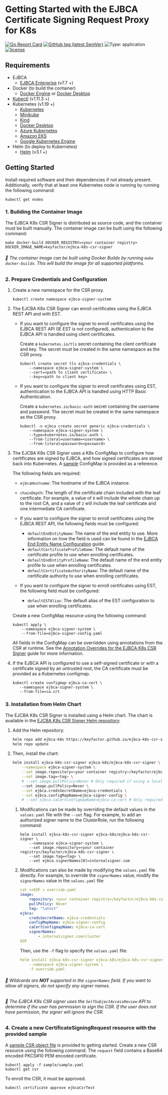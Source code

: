 # Getting Started with the EJBCA Certificate Signing Request Proxy for K8s

[![Go Report Card](https://goreportcard.com/badge/github.com/Keyfactor/ejbca-k8s-csr-signer)](https://goreportcard.com/report/github.com/Keyfactor/ejbca-k8s-csr-signer) [![GitHub tag (latest SemVer)](https://img.shields.io/github/v/tag/keyfactor/ejbca-k8s-csr-signer?label=release)](https://github.com/keyfactor/ejbca-k8s-csr-signer/releases) ![Type: application](https://img.shields.io/badge/Type-application-informational?style=flat-square) [![license](https://img.shields.io/github/license/keyfactor/ejbca-k8s-csr-signer.svg)]()

## Requirements
* EJBCA
    * [EJBCA Enterprise](https://www.primekey.com/products/ejbca-enterprise/) (v7.7 +)
* Docker (to build the container)
    * [Docker Engine](https://docs.docker.com/engine/install/) or [Docker Desktop](https://docs.docker.com/desktop/)
* [Kubectl](https://kubernetes.io/docs/tasks/tools/install-kubectl/) (v1.11.3 +)
* Kubernetes (v1.19 +)
    * [Kubernetes](https://kubernetes.io/docs/tasks/tools/)
    * [Minikube](https://minikube.sigs.k8s.io/docs/start/)
    * [Kind](https://kind.sigs.k8s.io/docs/user/quick-start/)
    * [Docker Desktop](https://docs.docker.com/desktop/kubernetes/)
    * [Azure Kubernetes](https://azure.microsoft.com/en-us/products/kubernetes-service)
    * [Amazon EKS](https://aws.amazon.com/eks/)
    * [Google Kubernetes Engine](https://cloud.google.com/kubernetes-engine)
* Helm (to deploy to Kubernetes)
    * [Helm](https://helm.sh/docs/intro/install/) (v3.1 +)

## Getting Started
Install required software and their dependencies if not already present. Additionally, verify that at least one Kubernetes node is running by running the following command:

```shell
kubectl get nodes
```

### 1. Building the Container Image

The EJBCA K8s CSR Signer is distributed as source code, and the container must be built manually. The container image can be built using the following command:
```shell
make docker-build DOCKER_REGISTRY=<your container registry> DOCKER_IMAGE_NAME=keyfactor/ejbca-k8s-csr-signer
```

###### :pushpin: The container image can be built using Docker Buildx by running `make docker-buildx`. This will build the image for all supported platforms.

### 2. Prepare Credentials and Configuration

1. Create a new namespace for the CSR proxy.
    ```shell
    kubectl create namespace ejbca-signer-system
    ```

2. The EJCBA K8s CSR Signer can enroll certificates using the EJBCA REST API and with EST.

    * If you want to configure the signer to enroll certificates using the EJBCA REST API (IE EST is not configured), authentication to the EJBCA API is handled using client certificates.

        Create a `kubernetes.io/tls` secret containing the client certificate and key. The secret must be created in the same namespace as the CSR proxy.
        
        ```shell
        kubectl create secret tls ejbca-credentials \
            --namespace ejbca-signer-system \
            --cert=<path to client certificate> \
            --key=<path to client key>
        ```

    * If you want to configure the signer to enroll certificates using EST, authentication to the EJBCA API is handled using HTTP Basic Authentication.

        Create a `kubernetes.io/basic-auth` secret containing the username and password. The secret must be created in the same namespace as the CSR proxy.
        
        ```shell
        kubectl -n ejbca create secret generic ejbca-credentials \
            --namespace ejbca-signer-system \
            --type=kubernetes.io/basic-auth \
            --from-literal=username=<username> \
            --from-literal=password=<password>
        ```

3. The EJCBA K8s CSR Signer uses a K8s ConfigMap to configure how certificates are signed by EJBCA, and how signed certificates are stored back into Kubernetes. A [sample](../ejbca-signer-config.yaml) ConfigMap is provided as a reference.

    The following fields are required:
    * `ejbcaHostname`: The hostname of the EJBCA instance.
    * `chainDepth`: The length of the certificate chain included with the leaf certificate. For example, a value of `0` will include the whole chain up to the root CA, and a value of `2` will include the leaf certificate and one intermediate CA certificate.

    * If you want to configure the signer to enroll certificates using the EJBCA REST API, the following fields must be configured:
        * `defaultEndEntityName`: The name of the end entity to use. More information on how the field is used can be found in the [EJBCA End Entity Name Configuration](endentitynamecustomization.markdown) guide.
        * `defaultCertificateProfileName`: The default name of the certificate profile to use when enrolling certificates.
        * `defaultEndEntityProfileName`: The default name of the end entity profile to use when enrolling certificates.
        * `defaultCertificateAuthorityName`: The default name of the certificate authority to use when enrolling certificates.

    * If you want to configure the signer to enroll certificates using EST, the following field must be configured:
        * `defaultESTAlias`: The default alias of the EST configuration to use when enrolling certificates.

    Create a new ConfigMap resource using the following command:
    ```shell
    kubectl apply \
        --namespace ejbca-signer-system \
        --from-file=ejbca-signer-config.yaml
    ```
   
    All fields in the ConfigMap can be overridden using annotations from the CSR at runtime. See the [Annotation Overrides for the EJBCA K8s CSR Signer](annotations.markdown) guide for more information.

4. If the EJBCA API is configured to use a self-signed certificate or with a certificate signed by an untrusted root, the CA certificate must be provided as a Kubernetes configmap.
   
    ```shell
    kubectl create configmap ejbca-ca-cert \
       --namespace ejbca-signer-system \
       --from-file=ca.crt
    ```

### 3. Installation from Helm Chart

The EJCBA K8s CSR Signer is installed using a Helm chart. The chart is available in the [EJCBA K8s CSR Signer Helm repository](https://keyfactor.github.io/ejbca-k8s-csr-signer/).

1. Add the Helm repository:
    
    ```bash
    helm repo add ejbca-k8s https://keyfactor.github.io/ejbca-k8s-csr-signer
    helm repo update
    ```

2. Then, install the chart:
    
    ```bash
    helm install ejbca-k8s-csr-signer ejbca-k8s/ejbca-k8s-csr-signer \
        --namespace ejbca-signer-system \
        --set image.repository=<your container registry>/keyfactor/ejbca-k8s-csr-signer \
        --set image.tag=<tag> \
        # --set image.pullPolicy=Never # Only required if using a local image \
        --set image.pullPolicy=Never \
        --set ejbca.credsSecretName=ejbca-credentials \
        --set ejbca.configMapName=ejbca-signer-config \
        # --set ejbca.caCertConfigmapName=ejbca-ca-cert # Only required if EJBCA API serves an untrusted certificate \
    ```

    1. Modifications can be made by overriding the default values in the `values.yaml` file with the `--set` flag. For example, to add an authorized signer name to the ClusterRole, run the following command:

        ```shell
        helm install ejbca-k8s-csr-signer ejbca-k8s/ejbca-k8s-csr-signer \
            --namespace ejbca-signer-system \
            --set image.repository=<your container registry>/keyfactor/ejbca-k8s-csr-signer \
            --set image.tag=<tag> \
            --set ejbca.signerNames[0]=internalsigner.com
        ```

    2. Modifications can also be made by modifying the `values.yaml` file directly. For example, to override the
    `signerNames` value, modify the `signerNames` value in the `values.yaml` file:

        ```yaml
        cat <<EOF > override.yaml
        image:
            repository: <your container registry>/keyfactor/ejbca-k8s-csr-signer
            pullPolicy: Never
            tag: "latest"
        ejbca:
            credsSecretName: ejbca-credentials
            configMapName: ejbca-signer-config
            caCertConfigmapName: ejbca-ca-cert
            signerNames:
                - internalsigner.com/cluster
        EOF
        ```

        Then, use the `-f` flag to specify the `values.yaml` file:
        
        ```yaml
        helm install ejbca-k8s-csr-signer ejbca-k8s/ejbca-k8s-csr-signer \
            --namespace ejbca-signer-system \
            -f override.yaml
        ```

###### :pushpin: Wildcards are **NOT** supported in the `signerNames` field. If you want to allow all signers, do not specify any signer names.

###### :pushpin: The EJBCA K8s CSR signer uses the `SelfSubjectAccessReview` API to determine if the user has permission to sign the CSR. If the user does not have permission, the signer will ignore the CSR.
 
### 4. Create a new CertificateSigningRequest resource with the provided sample
A [sample CSR object file](../sample/sample.yaml) is provided to getting started. Create a new CSR resource using the following command. The `request` field contains a Base64 encoded PKCS#10 PEM encoded certificate.
```shell
kubectl apply -f sample/sample.yaml
kubectl get csr
```
To enroll the CSR, it must be approved.
```shell
kubectl certificate approve ejbcaCsrTest
```
